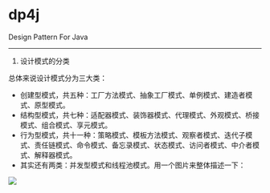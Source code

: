 # dp4j
Design Pattern For Java

---

1. 设计模式的分类

总体来说设计模式分为三大类：

   - 创建型模式，共五种：工厂方法模式、抽象工厂模式、单例模式、建造者模式、原型模式。
   - 结构型模式，共七种：适配器模式、装饰器模式、代理模式、外观模式、桥接模式、组合模式、享元模式。
   - 行为型模式，共十一种：策略模式、模板方法模式、观察者模式、迭代子模式、责任链模式、命令模式、备忘录模式、状态模式、访问者模式、中介者模式、解释器模式。
   - 其实还有两类：并发型模式和线程池模式。用一个图片来整体描述一下：
<div>
<img src="http://dl.iteye.com/upload/attachment/0083/1179/57a92d42-4d84-3aa9-a8b9-63a0b02c2c36.jpg"/>
</div>

